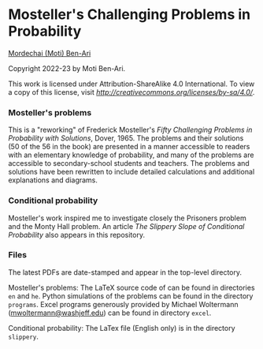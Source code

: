 # Mosteller's Challenging Problems in Probability

[Mordechai (Moti) Ben-Ari](https://www.weizmann.ac.il/sci-tea/benari/home)

Copyright 2022-23 by Moti Ben-Ari.

This work is licensed under Attribution-ShareAlike 4.0 International. To view a copy of this license, visit _http://creativecommons.org/licenses/by-sa/4.0/_.

### Mosteller's problems

This is a "reworking" of Frederick Mosteller's *Fifty Challenging Problems in Probability with Solutions*, Dover, 1965. The problems and their solutions (50 of the 56 in the book) are presented in a manner accessible to readers with an elementary knowledge of probability, and many of the problems are accessible to secondary-school students and teachers. The problems and solutions have been rewritten to include detailed calculations and additional explanations and diagrams.

### Conditional probability

Mosteller's work inspired me to investigate closely the Prisoners problem and the Monty Hall problem. An article *The Slippery Slope of Conditional Probability* also appears in this repository.

### Files 

The latest PDFs are date-stamped and appear in the top-level directory.

Mosteller's problems: The LaTeX source code of can be found in directories `en` and `he`. Python simulations of the problems can be found in the directory `programs`. Excel programs generously provided by Michael Woltermann (<mwoltermann@washjeff.edu>) can be found in directory `excel`.

Conditional probability: The LaTex file (English only) is in the directory `slippery`.

